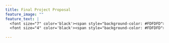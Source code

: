 ```yaml
---
title: Final Project Proposal
feature_image: ""
feature_text: |
  <font size="7" color='black'><span style="background-color: #FDFDFD">  </span></font><br>
  <font size="4" color='black'><span style="background-color: #FDFDFD"> </span></font>
  
---
```

